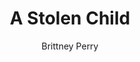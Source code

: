 ---
title: A Stolen Child
Layout: module

author: Brittney Perry

schedule: saturday

description: A child is taken from in front of his parents. The father chased the group to a cave, and came back for help.
synopsis:   |
  A child is taken from right in front of his home, in front of his parents. The father chases after the group to a cave outside of the town. The father says he saw only three take his boy, but he didn't enter the cave, and had no way to fight the abductors. He needs and begs for help in rescuing his son.
  The father will deny any wrong doing. He saw nothing out of the ordinary before his boy was taken. If the right line of questions are asked, the father will admit to not paying his tithe on time and being in default when Stonewood was freed. 
number_of_cast_members: 1 plus 5 or more, 1 Varyn, 1+ Bishop, 1+ Leviathan, 1+ Fighter, 1+ Chaos Caster
outcomes: 
  - The PCs go to the cave and kill all the Tarrasch White Pawns, Black Pawns, the Bishop flees, and the child is found dead
  - The PCs go to the cave and lose to the Tarrasch Pawns and Bishop, they are robbed and left in the cave.
  - The PCs decide not to help the father, end module.

hook: Father comes into town, gets help to rescue his son
scenes: 
  - 
    oog: Cabin
    ig: A cave away from the city. Scene Description The entrance to the cave is narrow [door stop used to hold door]. Once inside, the cave opens up to a chamber the size of a cabin. The cave has the look of being used, there is blood smeared on the walls. 
 
running_notes: | 
  - Order of importance in filling NPCs: Varyn Giljek, Tarrasch Bishop, Tarrasch White Pawn-Leviathan, Tarrasch Black Pawn- Chaos Caster, Tarrasch Black Pawn- Fighter 
  - Varyn should be driven in finding his son, even to his own detriment
  - The Pawn's goal is to beat down the PCs. 
  - The Bishop will come in and rob the PCs of magic items, which will go into the Tarrasch cashe.
  - If wanted, the Bishop will abduct a PC to take to the Bloody Fist Black Site
roles:
  - Varyn Giljek, Father
  - Tarrasch Bishop, Qel'zak Elos, Litch
  - Tarrasch White Pawn, Leviathan, Lesser Undead
  - Tarrasch Black Pawn, Chaos Caster
  - Tarrasch Black Pawn, Fighter

Props:
  - Dead Child Body
---